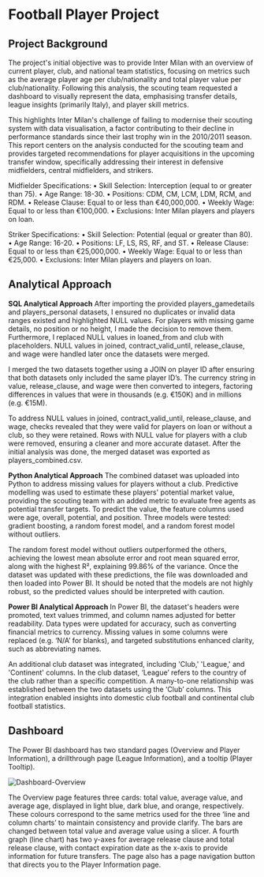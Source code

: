 # Football Player Project
## Project Background
The project's initial objective was to provide Inter Milan with an overview of current player, club, and national team statistics, focusing on metrics such as the average player age per club/nationality and total player value per club/nationality. Following this analysis, the scouting team requested a dashboard to visually represent the data, emphasising transfer details, league insights (primarily Italy), and player skill metrics.

This highlights Inter Milan's challenge of failing to modernise their scouting system with data visualisation, a factor contributing to their decline in performance standards since their last trophy win in the 2010/2011 season. This report centers on the analysis conducted for the scouting team and provides targeted recommendations for player acquisitions in the upcoming transfer window, specifically addressing their interest in defensive midfielders, central midfielders, and strikers.

Midfielder Specifications:
•	Skill Selection: Interception (equal to or greater than 75).
•	Age Range: 18-30.
•	Positions: CDM, CM, LCM, LDM, RCM, and RDM.
•	Release Clause: Equal to or less than €40,000,000.
•	Weekly Wage: Equal to or less than €100,000.
•	Exclusions: Inter Milan players and players on loan.

Striker Specifications:
•	Skill Selection: Potential (equal or greater than 80).
•	Age Range: 16-20.
•	Positions: LF, LS, RS, RF, and ST.
•	Release Clause: Equal to or less than €25,000,000.
•	Weekly Wage: Equal to or less than €25,000.
•	Exclusions: Inter Milan players and players on loan.

## Analytical Approach
__SQL Analytical Approach__
After importing the provided players_gamedetails and players_personal datasets, I ensured no duplicates or invalid data ranges existed and highlighted NULL values. For players with missing game details, no position or no height, I made the decision to remove them. Furthermore, I replaced NULL values in loaned_from and club with placeholders. NULL values in joined, contract_valid_until, release_clause, and wage were handled later once the datasets were merged.

I merged the two datasets together using a JOIN on player ID after ensuring that both datasets only included the same player ID’s. The currency string in value, release_clause, and wage were then converted to integers, factoring differences in values that were in thousands (e.g. €150K) and in millions (e.g. €15M). 

To address NULL values in joined, contract_valid_until, release_clause, and wage, checks revealed that they were valid for players on loan or without a club, so they were retained. Rows with NULL value for players with a club were removed, ensuring a cleaner and more accurate dataset. After the initial analysis was done, the merged dataset was exported as players_combined.csv.

__Python Analytical Approach__
The combined dataset was uploaded into Python to address missing values for players without a club. Predictive modelling was used to estimate these players' potential market value, providing the scouting team with an added metric to evaluate free agents as potential transfer targets. To predict the value, the feature columns used were age, overall, potential, and position. Three models were tested: gradient boosting, a random forest model, and a random forest model without outliers. 

The random forest model without outliers outperformed the others, achieving the lowest mean absolute error and root mean squared error, along with the highest R², explaining 99.86% of the variance. Once the dataset was updated with these predictions, the file was downloaded and then loaded into Power BI. It should be noted that the models are not highly robust, so the predicted values should be interpreted with caution.

__Power BI Analytical Approach__
In Power BI, the dataset's headers were promoted, text values trimmed, and column names adjusted for better readability. Data types were updated for accuracy, such as converting financial metrics to currency. Missing values in some columns were replaced (e.g. ‘N/A’ for blanks), and targeted substitutions enhanced clarity, such as abbreviating names.

An additional club dataset was integrated, including 'Club,' 'League,' and 'Continent' columns. In the club dataset, ‘League’ refers to the country of the club rather than a specific competition. A many-to-one relationship was established between the two datasets using the ‘Club’ columns. This integration enabled insights into domestic club football and continental club football statistics.

## Dashboard 
The Power BI dashboard has two standard pages (Overview and Player Information), a drillthrough page (League Information), and a tooltip (Player Tooltip).

![Dashboard-Overview](https://github.com/user-attachments/assets/f9d037a8-ffb8-4aa5-8137-d1ff6add3292)

The Overview page features three cards: total value, average value, and average age, displayed in light blue, dark blue, and orange, respectively. These colours correspond to the same metrics used for the three ‘line and column charts’ to maintain consistency and provide clarify. The bars are changed between total value and average value using a slicer. A fourth graph (line chart) has two y-axes for average release clause and total release clause, with contact expiration date as the x-axis to provide information for future transfers. The page also has a page navigation button that directs you to the Player Information page.
